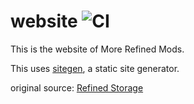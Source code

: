 # website ![CI](https://github.com/refinedmods/website/workflows/CI/badge.svg)

This is the website of More Refined Mods.

This uses [sitegen](https://github.com/refinedmods/sitegen), a static site generator.


original source: [Refined Storage](https://github.com/refinedmods/website)